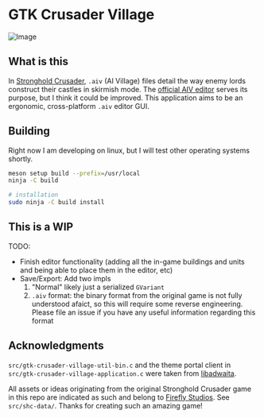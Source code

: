 # GTK Crusader Village

![Image](https://github.com/user-attachments/assets/ac804366-7017-4607-9231-03f12259b5e4)

## What is this

In [Stronghold Crusader](https://en.wikipedia.org/wiki/Stronghold:_Crusader), `.aiv` (AI Village) files detail the way enemy lords construct their castles in skirmish mode. The [official AIV editor](https://stronghold.heavengames.com/downloads/showfile.php?fileid=7534) serves its purpose, but I think it could be improved. This application aims to be an ergonomic, cross-platform `.aiv` editor GUI.

## Building

Right now I am developing on linux, but I will test other operating systems shortly.
```sh
meson setup build --prefix=/usr/local
ninja -C build

# installation
sudo ninja -C build install
```

## This is a WIP

TODO:
* Finish editor functionality (adding all the in-game buildings and units and being able to place them in the editor, etc)
* Save/Export: Add two impls
  1. "Normal" likely just a serialized `GVariant`
  2. `.aiv` format: the binary format from the original game is not fully understood afaict, so this will require some reverse engineering. Please file an issue if you have any useful information regarding this format

## Acknowledgments

`src/gtk-crusader-village-util-bin.c` and the theme portal client in `src/gtk-crusader-village-application.c` were taken from [libadwaita](https://gitlab.gnome.org/GNOME/libadwaita).

All assets or ideas originating from the original Stronghold Crusader game in this repo are indicated as such and belong to [Firefly Studios](https://fireflyworlds.com/). See `src/shc-data/`. Thanks for creating such an amazing game!
